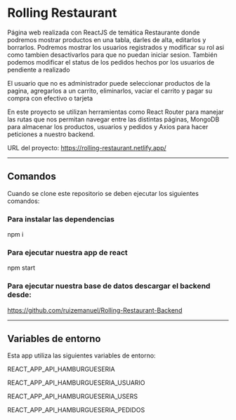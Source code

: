 # Rolling Restaurant

Página web realizada con ReactJS de temática Restaurante donde podremos mostrar productos en una tabla, darles de alta, editarlos y borrarlos. Podremos mostrar los usuarios registrados y modificar su rol asi como tambien desactivarlos para que no puedan iniciar sesion. También podemos modificar el status
de los pedidos hechos por los usuarios de pendiente a realizado

El usuario que no es administrador puede seleccionar productos de la pagina, agregarlos a un carrito, eliminarlos, vaciar el carrito y pagar su compra
con efectivo o tarjeta

En este proyecto se utilizan herramientas como React Router para manejar las rutas que nos permitan navegar entre las distintas páginas, MongoDB para almacenar los productos, usuarios y pedidos y Axios para hacer peticiones a nuestro backend.

URL del proyecto: https://rolling-restaurant.netlify.app/

---

## Comandos

Cuando se clone este repositorio se deben ejecutar los siguientes comandos:

### Para instalar las dependencias
npm i 

### Para ejecutar nuestra app de react
npm start

### Para ejecutar nuestra base de datos descargar el backend desde:
https://github.com/ruizemanuel/Rolling-Restaurant-Backend

---
## Variables de entorno

Esta app utiliza las siguientes variables de entorno:

REACT_APP_API_HAMBURGUESERIA

REACT_APP_API_HAMBURGUESERIA_USUARIO

REACT_APP_API_HAMBURGUESERIA_USERS

REACT_APP_API_HAMBURGUESERIA_PEDIDOS

